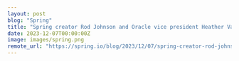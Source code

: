 ```yaml
---
layout: post
blog: "Spring"
title: "Spring creator Rod Johnson and Oracle vice president Heather VanCura "
date: 2023-12-07T00:00:00Z
image: images/spring.png
remote_url: "https://spring.io/blog/2023/12/07/spring-creator-rod-johnson-and-oracle-vice-president-heather-vancura"
---
```

